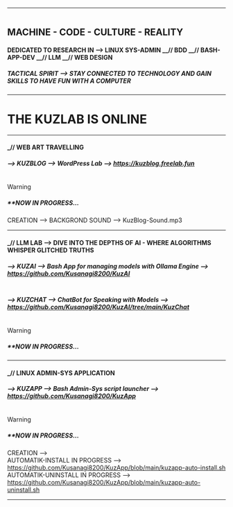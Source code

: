 ___________________________________________________________________________________________________________________
<picture>
 <source media="(prefers-color-scheme: dark)" srcset="https://github.com/Kusanagi8200/Kusanagi8200/blob/main/KUZLAB1.jpg">
 <source media="(prefers-color-scheme: light)" srcset="https://github.com/Kusanagi8200/Kusanagi8200/blob/main/KUZLAB1.jpg">
 <img alt="" src="">
</picture>

## **MACHINE - CODE - CULTURE - REALITY**

#### **DEDICATED TO RESEARCH IN --> LINUX SYS-ADMIN __// BDD __// BASH-APP-DEV __// LLM __// WEB DESIGN**

##### **TACTICAL SPIRIT --> STAY CONNECTED TO TECHNOLOGY AND GAIN SKILLS TO HAVE FUN WITH A COMPUTER**

___________________________________________________________________________________________________________________
#                                              **THE KUZLAB IS ONLINE**
___________________________________________________________________________________________________________________

#### **_// WEB ART TRAVELLING**

##### **--> KUZBLOG --> WordPress Lab --> https://kuzblog.freelab.fun**
<picture>
 <source media="(prefers-color-scheme: dark)" srcset="https://github.com/Kusanagi8200/Kusanagi8200/blob/main/MAJOR.jpg">
 <source media="(prefers-color-scheme: light)" srcset="https://github.com/Kusanagi8200/Kusanagi8200/blob/main/MAJOR.jpg">
 <img alt="" src="">
</picture> 

> [!WARNING]  
> ##### **NOW IN PROGRESS...
> CREATION --> BACKGROND SOUND --> KuzBlog-Sound.mp3
> 

___________________________________________________________________________________________________________________

#### **_// LLM LAB --> DIVE INTO THE DEPTHS OF AI - WHERE ALGORITHMS WHISPER GLITCHED TRUTHS**

##### **--> KUZAI --> Bash App for managing models with Ollama Engine --> https://github.com/Kusanagi8200/KuzAI**
<picture>
 <source media="(prefers-color-scheme: dark)" srcset="https://github.com/Kusanagi8200/KuzAI/blob/main/KuzAI.png">
 <source media="(prefers-color-scheme: light)" srcset="https://github.com/Kusanagi8200/KuzAI/blob/main/KuzAI.png"> 
 <img alt="" src="">
</picture> 

##### **--> KUZCHAT --> ChatBot for Speaking with Models --> https://github.com/Kusanagi8200/KuzAI/tree/main/KuzChat**
<picture>
 <source media="(prefers-color-scheme: dark)" srcset="https://github.com/Kusanagi8200/Kusanagi8200/blob/main/KUZCHAT.jpg">
 <source media="(prefers-color-scheme: light)" srcset="https://github.com/Kusanagi8200/Kusanagi8200/blob/main/KUZCHAT.jpg">
 <img alt="" src="">
</picture> 

> [!WARNING]  
> ##### **NOW IN PROGRESS...
> 

___________________________________________________________________________________________________________________

#### **_// LINUX ADMIN-SYS APPLICATION**

##### **--> KUZAPP --> Bash Admin-Sys script launcher --> https://github.com/Kusanagi8200/KuzApp**
<picture>
 <source media="(prefers-color-scheme: dark)" srcset="https://github.com/Kusanagi8200/Kusanagi8200/blob/main/KUZAPP.jpg">
 <source media="(prefers-color-scheme: light)" srcset="https://github.com/Kusanagi8200/Kusanagi8200/blob/main/KUZAPP.jpg">
 <img alt="" src="">
</picture> 

> [!WARNING]  
> ##### **NOW IN PROGRESS...
> 
> CREATION --> \
> AUTOMATIK-INSTALL IN PROGRESS --> https://github.com/Kusanagi8200/KuzApp/blob/main/kuzapp-auto-install.sh \
  AUTOMATIK-UNINSTALL IN PROGRESS --> https://github.com/Kusanagi8200/KuzApp/blob/main/kuzapp-auto-uninstall.sh

___________________________________________________________________________________________________________________
